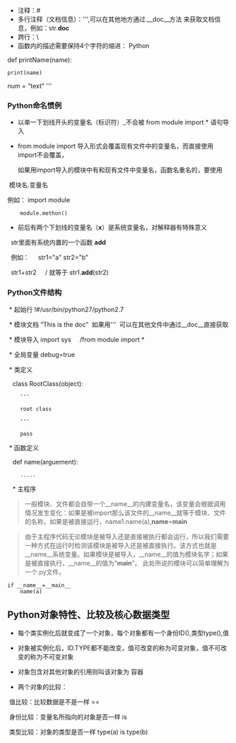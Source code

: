 
* 注释：#
* 多行注释（文档信息）：''',可以在其他地方通过.__doc__方法 来获取文档信息，例如：str.__doc__
* 跨行：\
* 函数内的描述需要保持4个字符的缩进：
  Python

def printName(name):

    print(name)

num = "text"
'''

### Python命名惯例

* 以单一下划线开头的变量名（标识符）\_不会被 from module import * 语句导入
* from module import 导入形式会覆盖现有文件中的变量名，而直接使用import不会覆盖，

  如果用import导入的模块中有和现有文件中变量名，函数名重名的，要使用
  
  模块名.变量名  
  
  例如：
        import module
  
        module.methon()
 
 * 前后有两个下划线的变量名（__x__）是系统变量名，对解释器有特殊意义
   
   str里面有系统内置的一个函数 __add__
   
   例如：
   
   str1="a"
   str2="b"
   
   str1+str2     / 就等于 str1.__add__(str2)
   
### Python文件结构

  * 起始行 !#/usr/bin/python27/python2.7
  
  * 模块文档 “This is the doc”  如果用'''  可以在其他文件中通过__doc__直接获取
  
  * 模块导入 import sys     /from module import * 
  
  * 全局变量 debug=true
  
  * 类定义
  
    class RootClass(object):
    
        '''
        
        root class
        
        '''
        
        pass
        
  * 函数定义
  
    def name(arguement):
    
        .....
        
    * 主程序
 
> 一般模块、文件都会自带一个__name__的内建变量名，该变量会根据调用情况发生变化：如果是被import那么该文件的__name__就等于模块、文件的名称，如果是被直接运行，name1.name(a),__name__=__main__


>由于主程序代码无论模块是被导入还是直接被执行都会运行，所以我们需要一种方式在运行时检测该模块是被导入还是被直接执行。该方式也就是__name__系统变量。如果模块是被导入，__name__的值为模块名字；如果是被直接执行，__name__的值为"__main__"。
此处所说的模块可以简单理解为一个.py文件。

```
if __name__=__main__
    name(a)
```

## Python对象特性、比较及核心数据类型

* 每个类实例化后就变成了一个对象，每个对象都有一个身份ID(),类型type(),值

* 对象被实例化后，ID.TYPE都不能改变，值可改变的称为可变对象，值不可改变的称为不可变对象

* 对象包含对其他对象的引用则叫该对象为 容器

* 两个对象的比较：

  值比较：比较数据是不是一样  ==
  
  身份比较：变量名所指向的对象是否一样    is 
  
  类型比较：对象的类型是否一样 type(a) is type(b)
  
  
